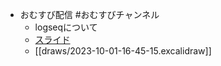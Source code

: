 - おむすび配信 #おむすびチャンネル
	- logseqについて
	- [スライド](https://20231001--hachian-slidev-20231001.netlify.app/)
	- [[draws/2023-10-01-16-45-15.excalidraw]]